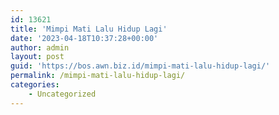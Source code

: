 ```yaml
---
id: 13621
title: 'Mimpi Mati Lalu Hidup Lagi'
date: '2023-04-18T10:37:28+00:00'
author: admin
layout: post
guid: 'https://bos.awn.biz.id/mimpi-mati-lalu-hidup-lagi/'
permalink: /mimpi-mati-lalu-hidup-lagi/
categories:
    - Uncategorized
---
```


